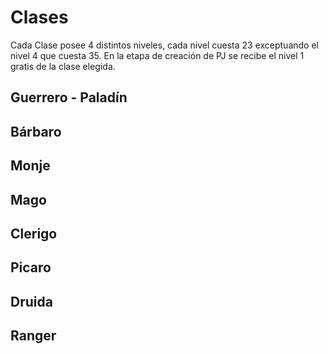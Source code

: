 # Clases

Cada Clase posee 4 distintos niveles, cada nivel cuesta 23 exceptuando el nivel 4 que cuesta 35.
En la etapa de creación de PJ se recibe el nivel 1 gratis de la clase elegida.

## Guerrero - Paladín 

## Bárbaro

## Monje

## Mago

## Clerigo

## Picaro

## Druida

## Ranger